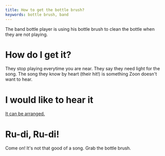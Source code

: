 ```yaml
---
title: How to get the bottle brush?
keywords: bottle brush, band 
---
```


The band bottle player is using his bottle brush to clean the bottle when they are not playing.

# How do I get it?
They stop playing everytime you are near. They say they need light for the song. The song they know by heart (their hit!) is something Zoon doesn't want to hear.

# I would like to hear it
[It can be arranged.](069-band.md)

# Ru-di, Ru-di!
Come on! It's not that good of a song. Grab the bottle brush.
